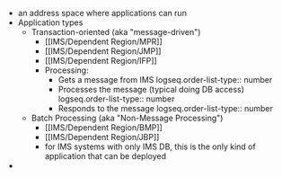 - an address space where applications can run
- Application types
	- Transaction-oriented (aka "message-driven")
		- [[IMS/Dependent Region/MPR]]
		- [[IMS/Dependent Region/JMP]]
		- [[IMS/Dependent Region/IFP]]
		- Processing:
			- Gets a message from IMS
			  logseq.order-list-type:: number
			- Processes the message (typical doing DB access)
			  logseq.order-list-type:: number
			- Responds to the message
			  logseq.order-list-type:: number
	- Batch Processing (aka "Non-Message Processing")
		- [[IMS/Dependent Region/BMP]]
		- [[IMS/Dependent Region/JBP]]
		- for IMS systems with only IMS DB, this is the only kind of application that can be deployed
-